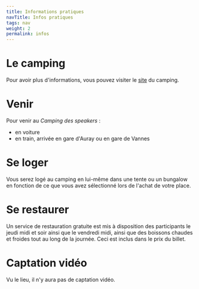 ```yaml
---
title: Informations pratiques
navTitle: Infos pratiques
tags: nav
weight: 2
permalink: infos
---
```


# Le camping

Pour avoir plus d'informations, vous pouvez visiter le [site](https://www.camping-baden.com/) du camping.

# Venir

Pour venir au *Camping des speakers* :

- en voiture
- en train, arrivée en gare d'Auray ou en gare de Vannes

# Se loger

Vous serez logé au camping en lui-même dans une tente ou un bungalow en fonction de ce que vous avez sélectionné lors de l'achat de votre place.

# Se restaurer

Un service de restauration gratuite est mis à disposition des participants le jeudi midi et soir ainsi que le vendredi midi, ainsi que des boissons chaudes et froides tout au long de la journée. Ceci est inclus dans le prix du billet.

# Captation vidéo

Vu le lieu, il n'y aura pas de captation vidéo.